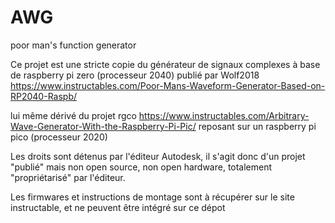 # AWG
poor man's function generator

Ce projet est une stricte copie du générateur de signaux complexes à base de raspberry pi zero (processeur 2040)
publié par Wolf2018 https://www.instructables.com/Poor-Mans-Waveform-Generator-Based-on-RP2040-Raspb/ 

lui même dérivé du projet rgco https://www.instructables.com/Arbitrary-Wave-Generator-With-the-Raspberry-Pi-Pic/ 
reposant sur un raspberry pi pico (processeur 2020)

Les droits sont détenus par l'éditeur Autodesk, il s'agit donc d'un projet "publié" mais non open source, non open hardware, 
totalement "propriétarisé" par l'éditeur. 

Les firmwares et instructions de montage sont à récupérer sur le site instructable, et ne peuvent être intégré sur ce dépot


